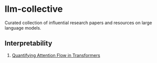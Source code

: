 # llm-collective
Curated collection of influential research papers and resources on large language models.

## Interpretability
1. [Quantifying Attention Flow in Transformers](https://arxiv.org/abs/2005.00928)

